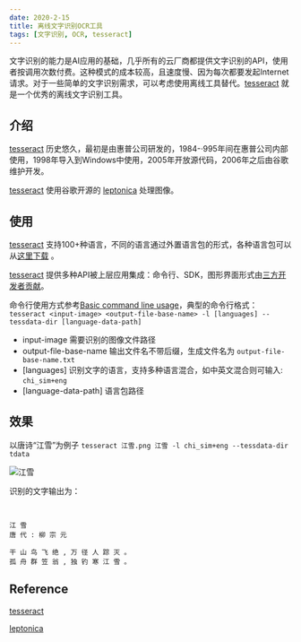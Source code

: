 ```yaml
---
date: 2020-2-15
title: 离线文字识别OCR工具
tags: [文字识别, OCR, tesseract]
---
```


文字识别的能力是AI应用的基础，几乎所有的云厂商都提供文字识别的API，使用者按调用次数付费。这种模式的成本较高，且速度慢、因为每次都要发起Internet请求。对于一些简单的文字识别需求，可以考虑使用离线工具替代。[tesseract](https://github.com/tesseract-ocr/tesseract) 就是一个优秀的离线文字识别工具。

## 介绍

[tesseract](https://github.com/tesseract-ocr/tesseract) 历史悠久，最初是由惠普公司研发的，1984-·995年间在惠普公司内部使用，1998年导入到Windows中使用，2005年开放源代码，2006年之后由谷歌维护开发。

[tesseract](https://github.com/tesseract-ocr/tesseract) 使用谷歌开源的 [leptonica](https://github.com/DanBloomberg/leptonica) 处理图像。

## 使用

[tesseract](https://github.com/tesseract-ocr/tesseract) 支持100+种语言，不同的语言通过外置语言包的形式，各种语言包可以从[这里下载](https://github.com/tesseract-ocr/tesseract/tree/master/tessdata) 。

[tesseract](https://github.com/tesseract-ocr/tesseract) 提供多种API被上层应用集成：命令行、SDK，图形界面形式由[三方开发者贡献](https://tesseract-ocr.github.io/tessdoc/User-Projects-%E2%80%93-3rdParty.html)。

命令行使用方式参考[Basic command line usage](https://tesseract-ocr.github.io/tessdoc/Command-Line-Usage.html)，典型的命令行格式：```tesseract <input-image> <output-file-base-name> -l [languages] --tessdata-dir [language-data-path]```

- input-image 需要识别的图像文件路径
- output-file-base-name 输出文件名不带后缀，生成文件名为 ```output-file-base-name.txt```
- [languages] 识别文字的语言，支持多种语言混合，如中英文混合则可输入: ```chi_sim+eng```
- [language-data-path] 语言包路径

## 效果

以唐诗“江雪”为例子 ```tesseract 江雪.png 江雪 -l chi_sim+eng --tessdata-dir tdata```

![江雪](/images/江雪.jpg)

识别的文字输出为：

```
 

江 雪
唐 代 : 柳 宗 元

干 山 鸟 飞 绝 , 万 径 人 踪 灭 。
孤 舟 群 笠 翁 , 独 钓 寒 江 雪 。

```

## Reference

[tesseract](https://github.com/tesseract-ocr/tesseract)

[leptonica](https://github.com/DanBloomberg/leptonica)
